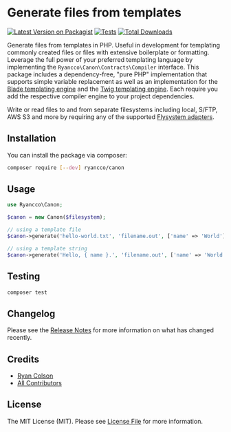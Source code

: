 # Generate files from templates

[![Latest Version on Packagist](https://img.shields.io/packagist/v/ryancco/canon.svg?style=flat-square)](https://packagist.org/packages/ryancco/canon)
[![Tests](https://github.com/ryancco/canon/actions/workflows/run-tests.yml/badge.svg?branch=main)](https://github.com/ryancco/canon/actions/workflows/run-tests.yml)
[![Total Downloads](https://img.shields.io/packagist/dt/ryancco/canon.svg?style=flat-square)](https://packagist.org/packages/ryancco/canon)

Generate files from templates in PHP. Useful in development for templating commonly created files or files with extensive boilerplate or formatting. Leverage the full power of your preferred templating language by implementing the `Ryancco\Canon\Contracts\Compiler` interface. This package includes a dependency-free, "pure PHP" implementation that supports simple variable replacement as well as an implementation for the [Blade templating engine](https://laravel.com/docs/9.x/blade) and the [Twig templating engine](https://twig.symfony.com/doc/3.x/templates.html). Each require you add the respective compiler engine to your project dependencies.

Write or read files to and from separate filesystems including local, S/FTP, AWS S3 and more by requiring any of the supported [Flysystem adapters](https://flysystem.thephpleague.com/docs/).

## Installation

You can install the package via composer:

```bash
composer require [--dev] ryancco/canon
```

## Usage

```php
use Ryancco\Canon;

$canon = new Canon($filesystem);

// using a template file
$canon->generate('hello-world.txt', 'filename.out', ['name' => 'World']);

// using a template string
$canon->generate('Hello, { name }.', 'filename.out', ['name' => 'World']);
```

## Testing

```bash
composer test
```

## Changelog

Please see the [Release Notes](../../releases) for more information on what has changed recently.

## Credits

- [Ryan Colson](https://github.com/ryancco)
- [All Contributors](../../contributors)

## License

The MIT License (MIT). Please see [License File](LICENSE.md) for more information.
